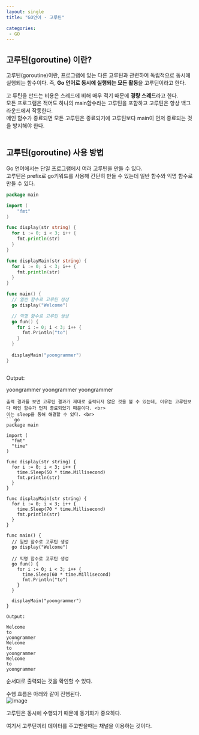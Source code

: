 ```yaml
---
layout: single
title: "GO언어 - 고루틴"

categories:
 - GO
---
```


## 고루틴(goroutine) 이란?
고루틴(goroutine)이란, 프로그램에 있는 다른 고루틴과 관련하여 독립적으로 동시에 실행되는 함수이다.
즉, **Go 언어로 동시에 실행되는 모든 활동**을 고루틴이라고 한다.

고 루틴을 만드는 비용은 스레드에 비해 매우 적기 때문에 **경량 스레드**라고 한다. <br>
모든 프로그램은 적어도 하나의 main함수라는 고루틴을 포함하고 고루틴은 항상 백그라운드에서 작동한다. <br>
메인 함수가 종료되면 모든 고루틴은 종료되기에 고루틴보다 main이 먼저 종료되는 것을 방지해야 한다. <br> <br>


## 고루틴(goroutine) 사용 방법
Go 언어에서는 단일 프로그램에서 여러 고루틴을 만들 수 있다. <br>
고루틴은 prefix로 go키워드를 사용해 간단히 만들 수 있는데 일반 함수와 익명 함수로 만들 수 있다. <br>
```go
package main

import (
	"fmt"
)

func display(str string) {
  for i := 0; i < 3; i++ {
    fmt.println(str)
  }
}

func displayMain(str string) {
  for i := 0; i < 3; i++ {
    fmt.println(str)
  }
}

func main() {
  // 일반 함수로 고루틴 생성
  go display("Welcome")

  // 익명 함수로 고루틴 생성
  go fun() {
    for i := 0; i < 3; i++ {
      fmt.Println("to")
    }
  }
	
  displayMain("yoongrammer")
}
 
```
Output:

yoongrammer
yoongrammer
yoongrammer
```
출력 결과를 보면 고루틴 결과가 제대로 출력되지 않은 것을 볼 수 있는데, 이유는 고루틴보다 메인 함수가 먼저 종료되었기 때문이다. <br>
이는 sleep을 통해 해결할 수 있다. <br> 
```go
package main

import ( 
  "fmt"
  "time"
)

func display(str string) {
  for i := 0; i < 3; i++ {
    time.Sleep(50 * time.Millisecond)
    fmt.println(str)
  }
}

func displayMain(str string) {
  for i := 0; i < 3; i++ {
	time.Sleep(70 * time.Millisecond)
    fmt.println(str)
  }
}

func main() {
  // 일반 함수로 고루틴 생성
  go display("Welcome")

  // 익명 함수로 고루틴 생성
  go fun() {
    for i := 0; i < 3; i++ {
      time.Sleep(60 * time.Millisecond)
      fmt.Println("to")
    }
  }
	
  displayMain("yoongrammer")
}
```
```
Output:

Welcome
to
yoongrammer
Welcome
to
yoongrammer
Welcome
to
yoongrammer
```
순서대로 출력되는 것을 확인할 수 있다. <br>

수행 흐름은 아래와 같이 진행된다. <br>
![image](https://user-images.githubusercontent.com/81789003/198885441-ee6ef004-1a8d-4e74-8626-28d800cbc1b5.png)

고루틴은 동시에 수행되기 때문에 동기화가 중요하다. <br>

여기서 고루틴끼리 데이터를 주고받을때는 채널을 이용하는 것이다. <br>
